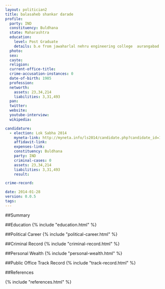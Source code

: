 ```yaml
---
layout: politician2
title: balasaheb shankar darade
profile: 
  party: IND
  constituency: Buldhana
  state: Maharashtra
  education: 
    level: Post Graduate
    details: b.e from jawaharlal nehru engineering college  aurangabad  year 2005  m.s. from sinsinati america  year 2010
  photo: 
  sex: 
  caste: 
  religion: 
  current-office-title: 
  crime-accusation-instances: 0
  date-of-birth: 1985
  profession: 
  networth: 
    assets: 23,34,214
    liabilities: 3,31,493
  pan: 
  twitter: 
  website: 
  youtube-interview: 
  wikipedia: 

candidature: 
  - election: Lok Sabha 2014
    myneta-link: http://myneta.info/ls2014/candidate.php?candidate_id=1377
    affidavit-link: 
    expenses-link: 
    constituency: Buldhana 
    party: IND
    criminal-cases: 0
    assets: 23,34,214
    liabilities: 3,31,493
    result:  

crime-record: 

date: 2014-01-28
version: 0.0.5
tags: 
---
```

##Summary


##Education
{% include "education.html" %}


##Political Career
{% include "political-career.html" %}


##Criminal Record
{% include "criminal-record.html" %}


##Personal Wealth
{% include "personal-wealth.html" %}


##Public Office Track Record
{% include "track-record.html" %}


##References


{% include "references.html" %}